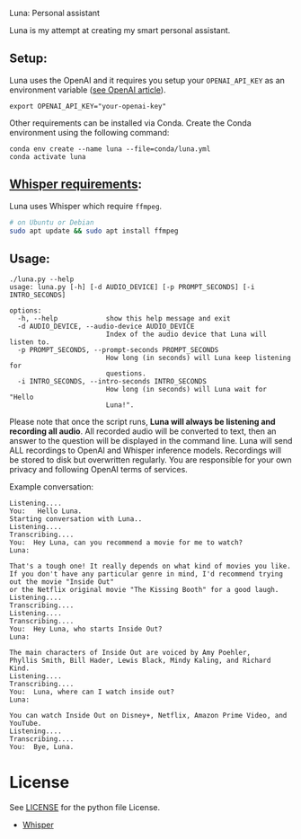 Luna: Personal assistant


Luna is my attempt at creating my smart personal assistant.

## Setup:

Luna uses the OpenAI and it requires you setup your `OPENAI_API_KEY` as an environment variable ([see OpenAI article](https://help.openai.com/en/articles/5112595-best-practices-for-api-key-safety)).


```shell
export OPENAI_API_KEY="your-openai-key"

```

Other requirements can be installed via Conda. Create the Conda environment using the following command:
```shell
conda env create --name luna --file=conda/luna.yml
conda activate luna
```

## [Whisper requirements](https://github.com/openai/whisper/blob/3e1780fd37686666f568be9c99f5b5e3e4f2eb92/README.md#setup):
Luna uses Whisper which require `ffmpeg`.
```bash
# on Ubuntu or Debian
sudo apt update && sudo apt install ffmpeg
```


## Usage:

```shell
./luna.py --help
usage: luna.py [-h] [-d AUDIO_DEVICE] [-p PROMPT_SECONDS] [-i INTRO_SECONDS]

options:
  -h, --help            show this help message and exit
  -d AUDIO_DEVICE, --audio-device AUDIO_DEVICE
                        Index of the audio device that Luna will listen to.
  -p PROMPT_SECONDS, --prompt-seconds PROMPT_SECONDS
                        How long (in seconds) will Luna keep listening for
                        questions.
  -i INTRO_SECONDS, --intro-seconds INTRO_SECONDS
                        How long (in seconds) will Luna wait for "Hello
                        Luna!".

```
Please note that once the script runs, **Luna will always be listening and recording all audio**. All recorded audio will be converted to text, then an answer to the question will be displayed in the command line. Luna will send ALL recordings to OpenAI and Whisper inference models. Recordings will be stored to disk but overwritten regularly. You are responsible for your own privacy and following OpenAI terms of services.

Example conversation:

```shell
Listening....
You:   Hello Luna.
Starting conversation with Luna..
Listening....
Transcribing....
You:  Hey Luna, can you recommend a movie for me to watch?
Luna:

That's a tough one! It really depends on what kind of movies you like. 
If you don't have any particular genre in mind, I'd recommend trying out the movie "Inside Out" 
or the Netflix original movie "The Kissing Booth" for a good laugh.
Listening....
Transcribing....
Listening....
Transcribing....
You:  Hey Luna, who starts Inside Out?
Luna:

The main characters of Inside Out are voiced by Amy Poehler,
Phyllis Smith, Bill Hader, Lewis Black, Mindy Kaling, and Richard Kind.
Listening....
Transcribing....
You:  Luna, where can I watch inside out?
Luna:

You can watch Inside Out on Disney+, Netflix, Amazon Prime Video, and YouTube.
Listening....
Transcribing....
You:  Bye, Luna.

```

# License
See [LICENSE](LICENSE) for the python file License.

- [Whisper](https://github.com/openai/whisper/blob/3e1780fd37686666f568be9c99f5b5e3e4f2eb92/README.md#license)

